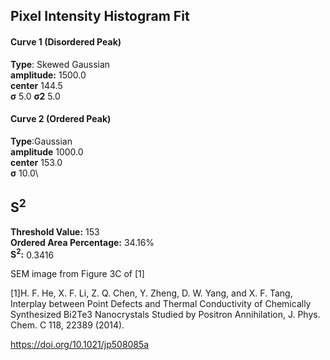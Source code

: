 ## Pixel Intensity Histogram Fit

#### Curve 1 (Disordered Peak)
**Type**: Skewed Gaussian\
**amplitude:** 1500.0\
**center** 144.5\
**σ** 5.0
**σ2** 5.0


#### Curve 2 (Ordered Peak)
**Type**:Gaussian\
**amplitude** 1000.0\
**center** 153.0\
**σ** 10.0\


## S<sup>2</sup>
**Threshold Value:** 153\
**Ordered Area Percentage:** 34.16%\
**S<sup>2</sup>:** 0.3416






SEM image from Figure 3C of [1]

[1]H. F. He, X. F. Li, Z. Q. Chen, Y. Zheng, D. W. Yang, and X. F. Tang, Interplay between Point Defects and Thermal Conductivity of Chemically Synthesized Bi2Te3 Nanocrystals Studied by Positron Annihilation, J. Phys. Chem. C 118, 22389 (2014).


https://doi.org/10.1021/jp508085a